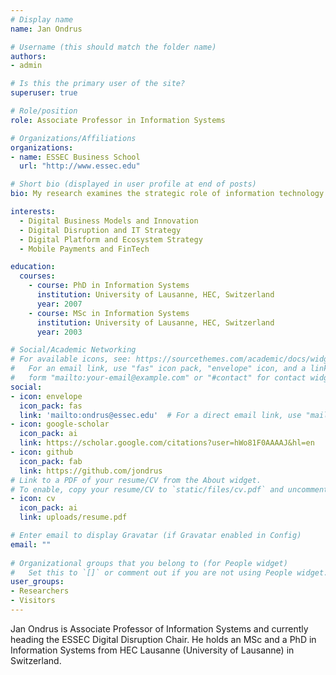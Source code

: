 ```yaml
---
# Display name
name: Jan Ondrus

# Username (this should match the folder name)
authors:
- admin

# Is this the primary user of the site?
superuser: true

# Role/position
role: Associate Professor in Information Systems

# Organizations/Affiliations
organizations:
- name: ESSEC Business School
  url: "http://www.essec.edu"

# Short bio (displayed in user profile at end of posts)
bio: My research examines the strategic role of information technology in the development of digital ecosystems. 

interests:
  - Digital Business Models and Innovation
  - Digital Disruption and IT Strategy
  - Digital Platform and Ecosystem Strategy
  - Mobile Payments and FinTech

education:
  courses:
    - course: PhD in Information Systems
      institution: University of Lausanne, HEC, Switzerland
      year: 2007
    - course: MSc in Information Systems
      institution: University of Lausanne, HEC, Switzerland
      year: 2003

# Social/Academic Networking
# For available icons, see: https://sourcethemes.com/academic/docs/widgets/#icons
#   For an email link, use "fas" icon pack, "envelope" icon, and a link in the
#   form "mailto:your-email@example.com" or "#contact" for contact widget.
social:
- icon: envelope
  icon_pack: fas
  link: 'mailto:ondrus@essec.edu'  # For a direct email link, use "mailto:ondrus@essec.edu".
- icon: google-scholar
  icon_pack: ai
  link: https://scholar.google.com/citations?user=hWo81F0AAAAJ&hl=en
- icon: github
  icon_pack: fab
  link: https://github.com/jondrus
# Link to a PDF of your resume/CV from the About widget.
# To enable, copy your resume/CV to `static/files/cv.pdf` and uncomment the lines below.  
- icon: cv
  icon_pack: ai
  link: uploads/resume.pdf

# Enter email to display Gravatar (if Gravatar enabled in Config)
email: ""
  
# Organizational groups that you belong to (for People widget)
#   Set this to `[]` or comment out if you are not using People widget.  
user_groups:
- Researchers
- Visitors
---
```


Jan Ondrus is Associate Professor of Information Systems and currently heading the ESSEC Digital Disruption Chair. He holds an MSc and a PhD in Information Systems from HEC Lausanne (University of Lausanne) in Switzerland.
